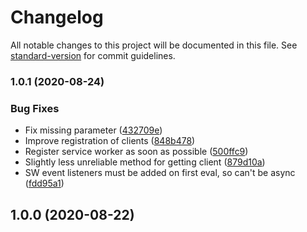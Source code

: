 # Changelog

All notable changes to this project will be documented in this file. See [standard-version](https://github.com/conventional-changelog/standard-version) for commit guidelines.

### 1.0.1 (2020-08-24)


### Bug Fixes

* Fix missing parameter ([432709e](https://github.com/gmaclennan/mapbox-gl-local-static-maps/commit/432709e3fe6d2bc9dbc51ee3c6868c624527b765))
* Improve registration of clients ([848b478](https://github.com/gmaclennan/mapbox-gl-local-static-maps/commit/848b4789f5c36a7f15f6452da1a8ff2749dccbf8))
* Register service worker as soon as possible ([500ffc9](https://github.com/gmaclennan/mapbox-gl-local-static-maps/commit/500ffc9c31b348d00a8b5b4e00d0f8298555faa0))
* Slightly less unreliable method for getting client ([879d10a](https://github.com/gmaclennan/mapbox-gl-local-static-maps/commit/879d10a0ee992548dee819d532afd86d14400ade))
* SW event listeners must be added on first eval, so can't be async ([fdd95a1](https://github.com/gmaclennan/mapbox-gl-local-static-maps/commit/fdd95a11532c652825c333c8e285c6cf3b375d13))

## 1.0.0 (2020-08-22)
